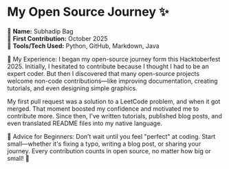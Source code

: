 # My Open Source Journey ✨

👤 **Name:** Subhadip Bag  
📅 **First Contribution:** October 2025  
🔧 **Tools/Tech Used:** Python, GitHub, Markdown, Java

🌟 My Experience:
I began my open-source journey form this Hacktoberfest 2025. Initially, I hesitated to contribute because I thought I had to be an expert coder. But then I discovered that many open-source projects welcome non-code contributions—like improving documentation, creating tutorials, and even designing simple graphics.

My first pull request was a solution to a LeetCode problem, and when it got merged. That moment boosted my confidence and motivated me to contribute more. Since then, I’ve written tutorials, published blog posts, and even translated README files into my native language.

📌 Advice for Beginners:
Don’t wait until you feel "perfect" at coding. Start small—whether it's fixing a typo, writing a blog post, or sharing your journey. Every contribution counts in open source, no matter how big or small! 🚀
